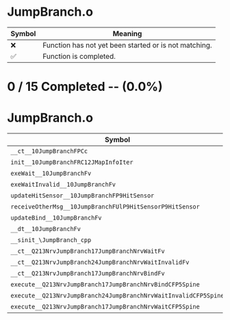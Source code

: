 # JumpBranch.o
| Symbol | Meaning 
| ------------- | ------------- 
| :x: | Function has not yet been started or is not matching. 
| :white_check_mark: | Function is completed. 


# 0 / 15 Completed -- (0.0%)
# JumpBranch.o
| Symbol | Decompiled? |
| ------------- | ------------- |
| `__ct__10JumpBranchFPCc` | :x: |
| `init__10JumpBranchFRC12JMapInfoIter` | :x: |
| `exeWait__10JumpBranchFv` | :x: |
| `exeWaitInvalid__10JumpBranchFv` | :x: |
| `updateHitSensor__10JumpBranchFP9HitSensor` | :x: |
| `receiveOtherMsg__10JumpBranchFUlP9HitSensorP9HitSensor` | :x: |
| `updateBind__10JumpBranchFv` | :x: |
| `__dt__10JumpBranchFv` | :x: |
| `__sinit_\JumpBranch_cpp` | :x: |
| `__ct__Q213NrvJumpBranch17JumpBranchNrvWaitFv` | :x: |
| `__ct__Q213NrvJumpBranch24JumpBranchNrvWaitInvalidFv` | :x: |
| `__ct__Q213NrvJumpBranch17JumpBranchNrvBindFv` | :x: |
| `execute__Q213NrvJumpBranch17JumpBranchNrvBindCFP5Spine` | :x: |
| `execute__Q213NrvJumpBranch24JumpBranchNrvWaitInvalidCFP5Spine` | :x: |
| `execute__Q213NrvJumpBranch17JumpBranchNrvWaitCFP5Spine` | :x: |
